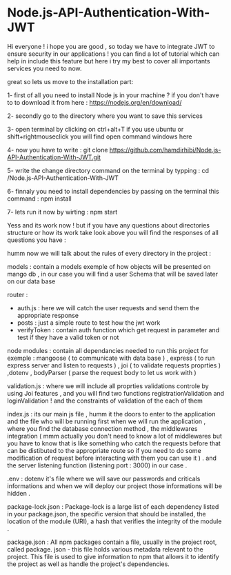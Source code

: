 # Node.js-API-Authentication-With-JWT

Hi everyone ! i hope you are good , so today we have to integrate JWT to ensure security in our applications ! you can find a lot of tutorial which can help in include this feature but here i try my best to cover all importants services you need to now. 

great so lets us move to the installation part: 

1- first of all you need to install Node js in your machine ? if you don't have to to download it from here : https://nodejs.org/en/download/ 


2- secondly go to the directory where you want to save this services 


3- open terminal by clicking on ctrl+alt+T if you use ubuntu or shift+rightmouseclick you will find open command windows here 


4- now you have to write : git clone https://github.com/hamdirhibi/Node.js-API-Authentication-With-JWT.git


5- write the change directory command on the terminal by typping : cd /Node.js-API-Authentication-With-JWT 


6- finnaly you need to install dependencies by passing on the terminal this command : npm install 


7- lets run it now by wirting : npm start 


Yess and its work now ! but if you have any questions about directories structure or how its work take look above you will find the responses of all questions you have :


humm now we will talk about the rules of every directory in the project :

models : contain a models exemple of how objects will be presented on mango db , in our case you will find a user Schema that will be saved later on our data base 

router : 
  - auth.js : here we will catch the user requests and send them the appropriate response 
  - posts :  just a simple route to test how  the jwt work  
  - verifyToken :  contain auth function which get request in parameter and test if they have a valid token or not 


node modules : contain all dependancies needed to run this project for exemple : mangoose ( to communicate with data base ) , express ( to run express server and listen to requests  ) , joi ( to validate requests proprties ) ,dotenv , bodyParser ( parse the request body to let us work with ) 

validation.js : where we will include all proprties validations controle by using  Joi features , and you will find two functions registrationValidation and loginValidation ! and the constraints of validation of the each of them 


index.js : its our main js file , humm it the doors to enter to the application and the file who will be running first when we will run the application , where you find the database connection method , the middlewares integration ( mmm actually you don't need to know a lot of middlewares but you have to know that is like something who catch the requests before that can be distibuted to the appropriate route so if you need to do some modification of request before interacting with them you can use it )  . and the server listening function  (listening port : 3000) in our case . 


.env :  dotenv  it's file where we will save our passwords and criticals informations and when we will deploy our project those informations will be hidden .


package-lock.json : Package-lock is a large list of each dependency listed in your package.json, the specific version that should be installed, the location of the module (URI), a hash that verifies the integrity of the module . 


package.json : All npm packages contain a file, usually in the project root, called package. json - this file holds various metadata relevant to the project. This file is used to give information to npm that allows it to identify the project as well as handle the project's dependencies.










